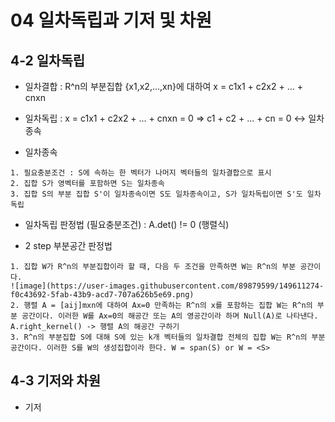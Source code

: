 # 04 일차독립과 기저 및 차원



## 4-2 일차독립



* 일차결합 : R^n의 부분집합 {x1,x2,...,xn}에 대하여 x = c1x1 + c2x2 + ... + cnxn



* 일차독립 : x = c1x1 + c2x2 + ... + cnxn = 0 => c1 + c2 + ... + cn = 0 <-> 일차종속



* 일차종속

```
1. 필요충분조건 : S에 속하는 한 벡터가 나머지 벡터들의 일차결합으로 표시
2. 집합 S가 영벡터를 포함하면 S는 일차종속
3. 집합 S의 부분 집합 S'이 일차종속이면 S도 일차종속이고, S가 일차독립이면 S'도 일차독립
```

* 일차독립 판정법 (필요충분조건) : A.det() != 0 (행렬식)



* 2 step 부분공간 판정법

```
1. 집합 W가 R^n의 부분집합이라 할 때, 다음 두 조건을 만족하면 W는 R^n의 부분 공간이다. 
![image](https://user-images.githubusercontent.com/89879599/149611274-f0c43692-5fab-43b9-acd7-707a626b5e69.png)
2. 행렬 A = [aij]mxn에 대하여 Ax=0 만족하는 R^n의 x를 포함하는 집합 W는 R^n의 부분 공간이다. 이러한 W를 Ax=0의 해공간 또는 A의 영공간이라 하며 Null(A)로 나타낸다. A.right_kernel() -> 행렬 A의 해공간 구하기
3. R^n의 부분집합 S에 대해 S에 있는 k개 벡터들의 일차결합 전체의 집합 W는 R^n의 부분공간이다. 이러한 S를 W의 생성집합이라 한다. W = span(S) or W = <S>
```

## 4-3 기저와 차원



* 기저 

